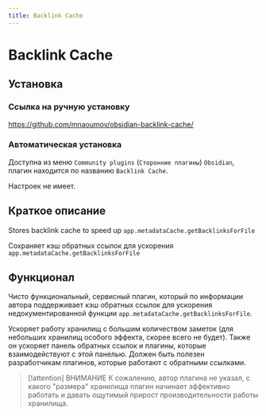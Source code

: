 ```yaml
---
title: Backlink Cache
---
```


# Backlink Cache

## Установка

### Ссылка на ручную установку

<https://github.com/mnaoumov/obsidian-backlink-cache/>

### Автоматическая установка

Доступна из меню `Community plugins` (`Сторонние плагины`) `Obsidian`, плагин находится по названию `Backlink Cache`.

Настроек не имеет.

## Краткое описание

Stores backlink cache to speed up `app.metadataCache.getBacklinksForFile`

Сохраняет кэш обратных ссылок для ускорения `app.metadataCache.getBacklinksForFile`

## Функционал

Чисто функциональный, сервисный плагин, который по информации автора поддерживает кэш обратных ссылок для ускорения недокументированной функции `app.metadataCache.getBacklinksForFile`.

Ускоряет работу хранилищ с большим количеством заметок (для небольших хранилищ особого эффекта, скорее всего не будет). Также он ускоряет панель обратных ссылок и плагины, которые взаимодействуют с этой панелью. Должен быть полезен разработчикам плагинов, которые работают с обратными ссылками.

> [!attention] ВНИМАНИЕ
> К сожалению, автор плагина не указал, с какого "размера" хранилища плагин начинает эффективно работать и давать ощутимый прирост производительности работы хранилища.
